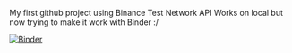 My first github project
using Binance Test Network API
Works on local but now trying to make it work with Binder :/

[![Binder](https://mybinder.org/badge_logo.svg)](https://mybinder.org/v2/gh/ralpho79/hello_world/HEAD?urlpath=%2Fvoila%2Frender%2Ffinxter_binance.ipynb)
